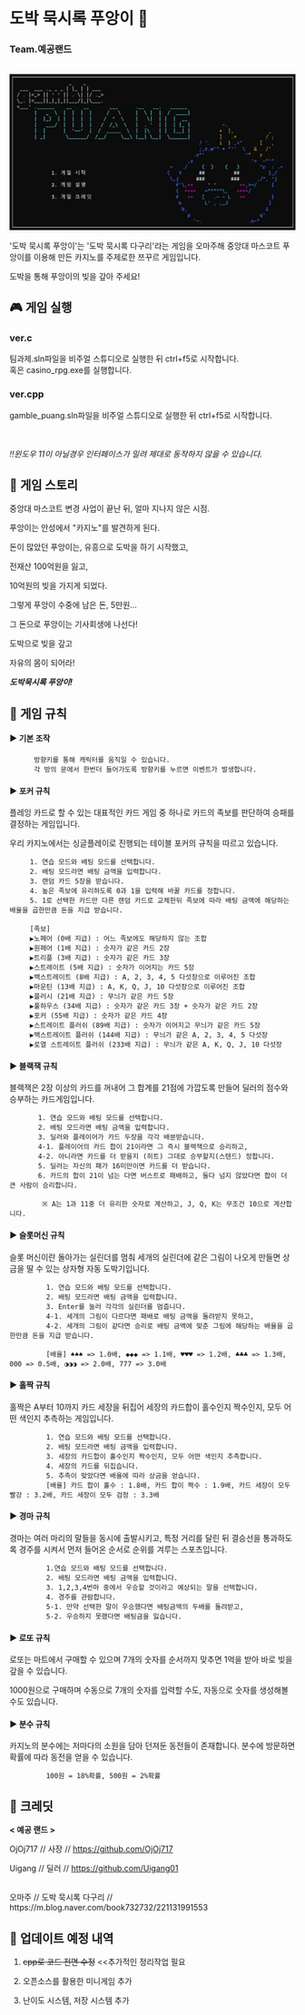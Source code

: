 # 도박 묵시록 푸앙이 :dragon:
### Team.예공랜드

<p align="center">
  <br>
  <img src="./RM_images/main.jpg">
  <br>
</p>

'도박 묵시록 푸앙이'는 '도박 묵시록 다구리'라는 게임을 오마주해 중앙대 마스코트 푸앙이를 이용해 만든 카지노를 주제로한 쯔꾸르 게임입니다.

도박을 통해 푸앙이의 빚을 갚아 주세요!

## :video_game: 게임 실행
### ver.c
<summary>
팀과제.sln파일을 비주얼 스튜디오로 실행한 뒤 ctrl+f5로 시작합니다. </summary>
<summary>
혹은 casino_rpg.exe를 실행합니다. </summary>

### ver.cpp
<summary>
gamble_puang.sln파일을 비주얼 스튜디오로 실행한 뒤 ctrl+f5로 시작합니다. </summary>
<br/>
<br/>

*:bangbang:윈도우 11이 아닐경우 인터페이스가 밀려 제대로 동작하지 않을 수 있습니다.*

## :page_with_curl: 게임 스토리
중앙대 마스코트 변경 사업이 끝난 뒤, 얼마 지나지 않은 시점.

푸앙이는 안성에서 "카지노"를 발견하게 된다.

돈이 많았던 푸앙이는, 유흥으로 도박을 하기 시작했고,

전재산 100억원을 잃고,

10억원의 빚을 가지게 되었다.

그렇게 푸앙이 수중에 남은 돈, 5만원…

그 돈으로 푸앙이는 기사회생에 나선다!

도박으로 빚을 갚고

자유의 몸이 되어라!

***도박묵시록 푸앙이!***

## :game_die: 게임 규칙

#### ▶ 기본 조작
      
		  방향키를 통해 캐릭터를 움직일 수 있습니다. 
		  각 방의 문에서 한번더 들어가도록 방향키를 누르면 이벤트가 발생합니다.

#### ▶ 포커 규칙
플레잉 카드로 할 수 있는 대표적인 카드 게임 중 하나로 카드의 족보를 판단하여 승패를 결정하는 게임입니다. 

우리 카지노에서는 싱글플레이로 진행되는 테이블 포커의 규칙을 따르고 있습니다.

		 1. 연습 모드와 배팅 모드를 선택합니다.
		 2. 배팅 모드라면 배팅 금액을 입력합니다.
		 3. 랜덤 카드 5장을 받습니다.
		 4. 높은 족보에 유리하도록 0과 1을 입력해 바꿀 카드를 정합니다.
		 5. 1로 선택한 카드만 다른 랜덤 카드로 교체한뒤 족보에 따라 배팅 금액에 해당하는 배율을 곱한만큼 돈을 지급 받습니다.
		 
 		 [족보]
		 ▶노페어 (0배 지급) : 어느 족보에도 해당하지 않는 조합
		 ▶원페어 (1배 지급) : 숫자가 같은 카드 2장
		 ▶트리플 (3배 지급) : 숫자가 같은 카드 3장
		 ▶스트레이트 (5배 지급) : 숫자가 이어지는 카드 5장
		 ▶백스트레이트 (8배 지급) : A, 2, 3, 4, 5 다섯장으로 이루어진 조합
		 ▶마운틴 (13배 지급) : A, K, Q, J, 10 다섯장으로 이루어진 조합
		 ▶플러시 (21배 지급) : 무늬가 같은 카드 5장
		 ▶풀하우스 (34배 지급) : 숫자가 같은 카드 3장 + 숫자가 같은 카드 2장
		 ▶포커 (55배 지급) : 숫자가 같은 카드 4장
		 ▶스트레이트 플러쉬 (89배 지급) : 숫자가 이어지고 무늬가 같은 카드 5장
		 ▶백스트레이트 플러쉬 (144배 지급) : 무늬가 같은 A, 2, 3, 4, 5 다섯장
		 ▶로열 스트레이트 플러쉬 (233배 지급) : 무늬가 같은 A, K, Q, J, 10 다섯장

#### ▶ 블랙잭 규칙
블랙잭은 2장 이상의 카드를 꺼내어 그 합계를 21점에 가깝도록 만들어 딜러의 점수와 승부하는 카드게임입니다.

		   1. 연습 모드와 배팅 모드를 선택합니다.
		   2. 배팅 모드라면 배팅 금액을 입력합니다.
	  	   3. 딜러와 플레이어가 카드 두장을 각각 배분받습니다.
		   4-1. 플레이어의 카드 합이 21이라면 그 즉시 블랙잭으로 승리하고,
		   4-2. 아니라면 카드를 더 받을지 (히트) 그대로 승부할지(스텐드) 정합니다.
		   5. 딜러는 자신의 패가 16미만이면 카드를 더 받습니다.
		   6. 카드의 합이 21이 넘는 다면 버스트로 패배하고, 둘다 넘지 않았다면 합이 더 큰 사람이 승리합니다.
		   
		    ※ A는 1과 11중 더 유리한 숫자로 계산하고, J, Q, K는 무조건 10으로 계산합니다.

#### ▶ 슬롯머신 규칙
슬롯 머신이란 돌아가는 실린더를 멈춰 세개의 실린더에 같은 그림이 나오게 만들면 상금을 딸 수 있는 상자형 자동 도박기입니다.

		     1. 연습 모드와 배팅 모드를 선택합니다.
		     2. 배팅 모드라면 배팅 금액을 입력합니다.
		     3. Enter를 눌러 각각의 실린더를 멈춥니다.
		     4-1. 세개의 그림이 다르다면 패배로 배팅 금액을 돌려받지 못하고,
		     4-2. 세개의 그림이 같다면 승리로 배팅 금액에 맞춘 그림에 해당하는 배율을 곱한만큼 돈을 지급 받습니다.

		     [배율] ♠♠♠ => 1.0배, ◆◆◆ => 1.1배, ♥♥♥ => 1.2배, ♣♣♣ => 1.3배, 000 => 0.5배, ◑◑◑ => 2.0배, 777 => 3.0배

#### ▶ 홀짝 규칙
홀짝은 A부터 10까지 카드 세장을 뒤집어 세장의 카드합이 홀수인지 짝수인지, 모두 어떤 색인지 추측하는 게임입니다.

		     1. 연습 모드와 배팅 모드를 선택합니다.
		     2. 배팅 모드라면 배팅 금액을 입력합니다.
		     3. 세장의 카드합이 홀수인지 짝수인지, 모두 어떤 색인지 추측합니다.
		     4. 세장의 카드를 뒤집습니다.
		     5. 추측이 맞았다면 배율에 따라 상금을 얻습니다.
		     [배율] 카드 합이 홀수 : 1.8배, 카드 합이 짝수 : 1.9배, 카드 세장이 모두 빨강 : 3.2배, 카드 세장이 모두 검정 : 3.3배
    
#### ▶ 경마 규칙
경마는 여러 마리의 말들을 동시에 출발시키고, 특정 거리를 달린 뒤 결승선을 통과하도록 경주를 시켜서 먼저 들어온 순서로 순위를 겨루는 스포츠입니다.

		     1.연습 모드와 배팅 모드를 선택합니다.
		     2. 배팅 모드라면 배팅 금액을 입력합니다.
		     3. 1,2,3,4번마 중에서 우승할 것이라고 예상되는 말을 선택합니다.
		     4. 경주를 관람합니다.
		     5-1. 만약 선택한 말이 우승했다면 배팅금액의 두배를 돌려받고,
		     5-2. 우승하지 못했다면 배팅금을 잃습니다.

#### ▶ 로또 규칙
로또는 마트에서 구매할 수 있으며 7개의 숫자를 순서까지 맞추면 1억을 받아 바로 빚을 갚을 수 있습니다.

1000원으로 구매하며 수동으로 7개의 숫자를 입력할 수도, 자동으로 숫자를 생성해볼 수도 있습니다.

#### ▶ 분수 규칙
카지노의 분수에는 저마다의 소원을 담아 던져둔 동전들이 존재합니다. 분수에 방문하면 확률에 따라 동전을 얻을 수 있습니다.

		     100원 = 18%확률, 500원 = 2%확률

## :busts_in_silhouette: 크레딧 
**< 예공 랜드 >**

OjOj717 // 사장 // https://github.com/OjOj717

Uigang // 딜러 // https://github.com/Uigang01

<br/>
오마주 // 도박 묵시록 다구리 // https://m.blog.naver.com/book732732/221131991553

## :wrench: 업데이트 예정 내역
1. ~~cpp로 코드 전면 수정~~ <<추가적인 정리작업 필요

2. 오픈소스를 활용한 미니게임 추가
3. 난이도 시스템, 저장 시스템 추가
